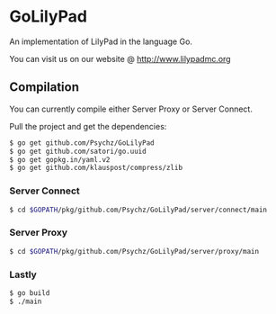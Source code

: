 GoLilyPad
=============

An implementation of LilyPad in the language Go.

You can visit us on our website @ http://www.lilypadmc.org

Compilation
-------------

You can currently compile either Server Proxy or Server Connect.

Pull the project and get the dependencies:
```bash
$ go get github.com/Psychz/GoLilyPad
$ go get github.com/satori/go.uuid
$ go get gopkg.in/yaml.v2
$ go get github.com/klauspost/compress/zlib
```

### Server Connect ###

```bash
$ cd $GOPATH/pkg/github.com/Psychz/GoLilyPad/server/connect/main
```

### Server Proxy ###

```bash
$ cd $GOPATH/pkg/github.com/Psychz/GoLilyPad/server/proxy/main
```

### Lastly ###

```bash
$ go build
$ ./main
```
